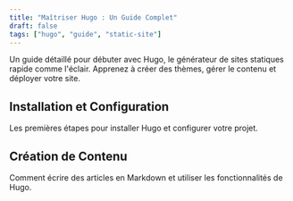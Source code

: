 ```yaml
---
title: "Maîtriser Hugo : Un Guide Complet"
draft: false
tags: ["hugo", "guide", "static-site"]
---
```

Un guide détaillé pour débuter avec Hugo, le générateur de sites statiques rapide comme l'éclair. Apprenez à créer des thèmes, gérer le contenu et déployer votre site.

## Installation et Configuration
Les premières étapes pour installer Hugo et configurer votre projet.

## Création de Contenu
Comment écrire des articles en Markdown et utiliser les fonctionnalités de Hugo.
